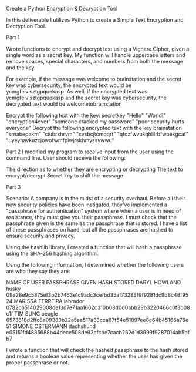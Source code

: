 Create a Python Encryption & Decryption Tool

In this deliverable I utilizes Python to create a Simple Text Encryption and Decryption Tool.


Part 1

Wrote functions to encrypt and decrypt text using a Vignere Cipher, given a single word as a secret key. My function will handle uppercase letters and remove spaces, special characters, and numbers from both the message and the key.

For example, if the message was welcome to brainstation and the secret key was cybersecurity, the encrypted text would be ycmgfeivisztgpquekasp. As well, if the encrypted text was ycmgfeivisztgpquekasp and the secret key was cybersecurity, the decrypted text would be welcometobrainstation

Encrypt the following text with the key: secretkey
"Hello"
"World!"
"encryption4ever"
"someone cracked my password"
"poor security hurts everyone"
Decrypt the following encrypted text with the key brainstation
"srnabepakm"
"ciubrxhrvm"
"cvsbcjtcmqqrt"
"qfozfwvukqhlilrbfwoekgcaf"
"uyeyhavkuzcjowofwmfplwjrskhmyssywwu"


Part 2
I modified my program to receive input from the user using the command line. User should receive the following:

The direction as to whether they are encrypting or decrypting
The text to encrypt/decrypt
Secret key to shift the message


Part 3

Scenario: A company is in the midst of a security overhaul. Before all their new security policies have been instigated, they've implemented a "passphrase for authentication" system where when a user is in need of assistance, they must give you their passphrase. I must check that the passphrase given is the same as the passphrase that is stored. I have a list of these passphrases on hand, but all the passphrases are hashed to ensure security and privacy.

Using the hashlib library, I created a function that will hash a passphrase using the SHA-256 hashing algorithm.

Using the following information, I determined whether the following users are who they say they are:

NAME OF USER	PASSPHRASE GIVEN	HASH STORED
DARYL HOWLAND	husky	09e28e9c5875ef3b2b7463e1c9adc3cefbd35af73283f9f9281dc9b8c48f9524
MARISSA FERREIRA	labrador	0782cb514029008de13d7e71aa1662c310b08d0d0abb29b3220466c0f3b08c1f
TIM SUNG	beagle	6573818d2ffc8a09380b22a5aa517a33cca87f54e51897ee8e64b45166a76e51
SIMONE OSTERMANN	dachshund	e05151fd4885688b44dece508de93cfcbe7cacb262d1d3999f9287014ab5bfb7

I wrote a function that will check the hashed passphrase to the hash stored and returns a boolean value representing whether the user has given the proper passphrase or not.